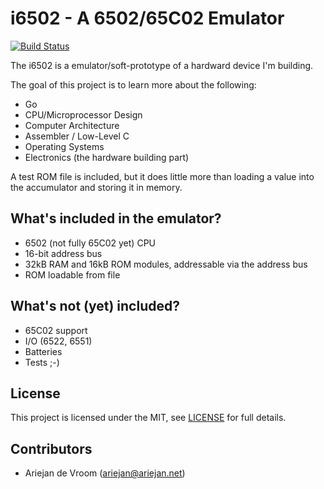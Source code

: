 # i6502 - A 6502/65C02 Emulator

[![Build Status](https://travis-ci.org/ariejan/i6502.svg?branch=master)](https://travis-ci.org/ariejan/i6502)

The i6502 is a emulator/soft-prototype of a hardward device I'm building.

The goal of this project is to learn more about the following:

 * Go
 * CPU/Microprocessor Design
 * Computer Architecture
 * Assembler / Low-Level C
 * Operating Systems
 * Electronics (the hardware building part)

A test ROM file is included, but it does little more than loading a value into
the accumulator and storing it in memory.

## What's included in the emulator?

 * 6502 (not fully 65C02 yet) CPU
 * 16-bit address bus
 * 32kB RAM and 16kB ROM modules, addressable via the address bus
 * ROM loadable from file

## What's not (yet) included?

 * 65C02 support
 * I/O (6522, 6551)
 * Batteries
 * Tests ;-)

## License

This project is licensed under the MIT, see [LICENSE](https://github.com/ariejan/i6502/blob/master/LICENSE) for full details.

## Contributors

 * Ariejan de Vroom (ariejan@ariejan.net)

